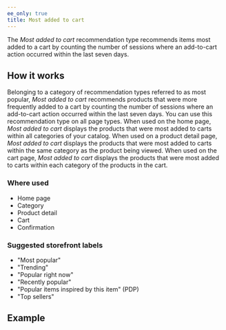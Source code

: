 ```yaml
---
ee_only: true
title: Most added to cart
---
```


The _Most added to cart_ recommendation type recommends items most added to a cart by counting the number of sessions where an add-to-cart action occurred within the last seven days.

## How it works

Belonging to a category of recommendation types referred to as most popular, _Most added to cart_ recommends products that were more frequently added to a cart by counting the number of sessions where an add-to-cart action occurred within the last seven days. You can use this recommendation type on all page types. When used on the home page, _Most added to cart_ displays the products that were most added to carts within all categories of your catalog. When used on a product detail page, _Most added to cart_ displays the products that were most added to carts within the same category as the product being viewed. When used on the cart page, _Most added to cart_ displays the products that were most added to carts within each category of the products in the cart.

### Where used

-  Home page
-  Category
-  Product detail
-  Cart
-  Confirmation

### Suggested storefront labels

-  "Most popular"
-  "Trending"
-  "Popular right now"
-  "Recently popular"
-  "Popular items inspired by this item" (PDP)
-  "Top sellers"

## Example
